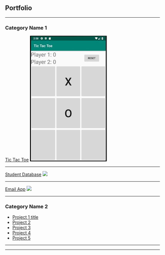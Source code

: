 ## Portfolio

---

### Category Name 1 

[Tic Tac Toe](/sample_page)
<img src="images/tictactoe.jpg"/>

---
[Student Database](/pdf/sample_presentation.pdf)
<img src="images/dummy_thumbnail.jpg?raw=true"/>

---
[Email App](http://example.com/)
<img src="images/dummy_thumbnail.jpg?raw=true"/>

---

### Category Name 2

- [Project 1 title](http://example.com/)
- [Project 2](http://example.com/)
- [Project 3](http://example.com/)
- [Project 4](http://example.com/)
- [Project 5](http://example.com/)

---




---

